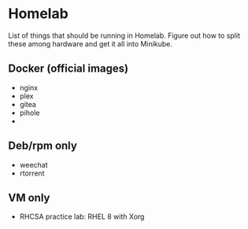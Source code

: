 # Homelab

List of things that should be running in Homelab. Figure out how to split these among hardware and get it all into Minikube.

## Docker (official images)
* nginx
* plex
* gitea
* pihole
* 

## Deb/rpm only
* weechat
* rtorrent

## VM only
* RHCSA practice lab: RHEL 8 with Xorg
